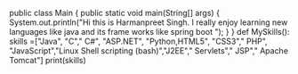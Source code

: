 public class Main {
  public static void main(String[] args) {
    System.out.println("Hi this is Harmanpreet Singh. I really enjoy learning new languages like java and its frame works like spring boot ");
  }
}
def MySkills():
    skills =["Java", "C"," C#", "ASP.NET", "Python,HTML5", "CSS3"," PHP", "JavaScript","Linux Shell scripting (bash)","J2EE"," Servlets"," JSP"," Apache Tomcat"]
    print(skills)
